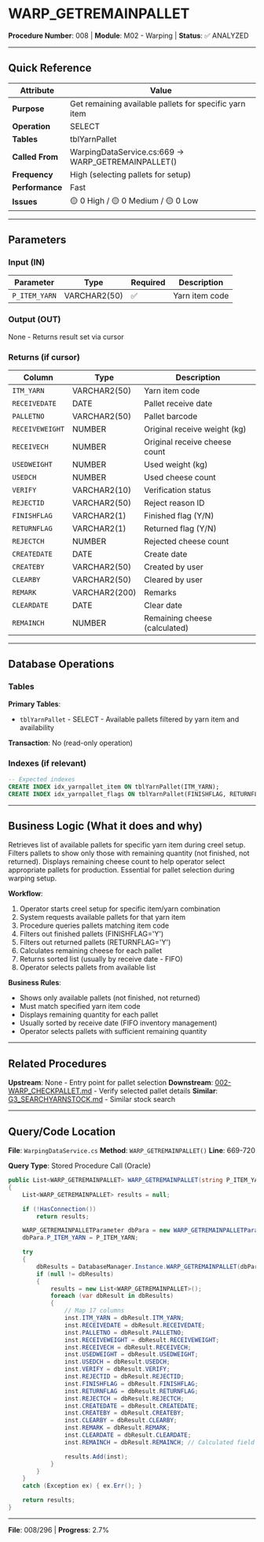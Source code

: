 # WARP_GETREMAINPALLET

**Procedure Number**: 008 | **Module**: M02 - Warping | **Status**: ✅ ANALYZED

---

## Quick Reference

| Attribute | Value |
|-----------|-------|
| **Purpose** | Get remaining available pallets for specific yarn item |
| **Operation** | SELECT |
| **Tables** | tblYarnPallet |
| **Called From** | WarpingDataService.cs:669 → WARP_GETREMAINPALLET() |
| **Frequency** | High (selecting pallets for setup) |
| **Performance** | Fast |
| **Issues** | 🟡 0 High / 🟡 0 Medium / 🟡 0 Low |

---

## Parameters

### Input (IN)

| Parameter | Type | Required | Description |
|-----------|------|----------|-------------|
| `P_ITEM_YARN` | VARCHAR2(50) | ✅ | Yarn item code |

### Output (OUT)

None - Returns result set via cursor

### Returns (if cursor)

| Column | Type | Description |
|--------|------|-------------|
| `ITM_YARN` | VARCHAR2(50) | Yarn item code |
| `RECEIVEDATE` | DATE | Pallet receive date |
| `PALLETNO` | VARCHAR2(50) | Pallet barcode |
| `RECEIVEWEIGHT` | NUMBER | Original receive weight (kg) |
| `RECEIVECH` | NUMBER | Original receive cheese count |
| `USEDWEIGHT` | NUMBER | Used weight (kg) |
| `USEDCH` | NUMBER | Used cheese count |
| `VERIFY` | VARCHAR2(10) | Verification status |
| `REJECTID` | VARCHAR2(50) | Reject reason ID |
| `FINISHFLAG` | VARCHAR2(1) | Finished flag (Y/N) |
| `RETURNFLAG` | VARCHAR2(1) | Returned flag (Y/N) |
| `REJECTCH` | NUMBER | Rejected cheese count |
| `CREATEDATE` | DATE | Create date |
| `CREATEBY` | VARCHAR2(50) | Created by user |
| `CLEARBY` | VARCHAR2(50) | Cleared by user |
| `REMARK` | VARCHAR2(200) | Remarks |
| `CLEARDATE` | DATE | Clear date |
| `REMAINCH` | NUMBER | Remaining cheese (calculated) |

---

## Database Operations

### Tables

**Primary Tables**:
- `tblYarnPallet` - SELECT - Available pallets filtered by yarn item and availability

**Transaction**: No (read-only operation)

### Indexes (if relevant)

```sql
-- Expected indexes
CREATE INDEX idx_yarnpallet_item ON tblYarnPallet(ITM_YARN);
CREATE INDEX idx_yarnpallet_flags ON tblYarnPallet(FINISHFLAG, RETURNFLAG);
```

---

## Business Logic (What it does and why)

Retrieves list of available pallets for specific yarn item during creel setup. Filters pallets to show only those with remaining quantity (not finished, not returned). Displays remaining cheese count to help operator select appropriate pallets for production. Essential for pallet selection during warping setup.

**Workflow**:
1. Operator starts creel setup for specific item/yarn combination
2. System requests available pallets for that yarn item
3. Procedure queries pallets matching item code
4. Filters out finished pallets (FINISHFLAG='Y')
5. Filters out returned pallets (RETURNFLAG='Y')
6. Calculates remaining cheese for each pallet
7. Returns sorted list (usually by receive date - FIFO)
8. Operator selects pallets from available list

**Business Rules**:
- Shows only available pallets (not finished, not returned)
- Must match specified yarn item code
- Displays remaining quantity for each pallet
- Usually sorted by receive date (FIFO inventory management)
- Operator selects pallets with sufficient remaining quantity

---

## Related Procedures

**Upstream**: None - Entry point for pallet selection
**Downstream**: [002-WARP_CHECKPALLET.md](./002-WARP_CHECKPALLET.md) - Verify selected pallet details
**Similar**: [G3_SEARCHYARNSTOCK.md](../12_G3_Warehouse/G3_SEARCHYARNSTOCK.md) - Similar stock search

---

## Query/Code Location

**File**: `WarpingDataService.cs`
**Method**: `WARP_GETREMAINPALLET()`
**Line**: 669-720

**Query Type**: Stored Procedure Call (Oracle)

```csharp
public List<WARP_GETREMAINPALLET> WARP_GETREMAINPALLET(string P_ITEM_YARN)
{
    List<WARP_GETREMAINPALLET> results = null;

    if (!HasConnection())
        return results;

    WARP_GETREMAINPALLETParameter dbPara = new WARP_GETREMAINPALLETParameter();
    dbPara.P_ITEM_YARN = P_ITEM_YARN;

    try
    {
        dbResults = DatabaseManager.Instance.WARP_GETREMAINPALLET(dbPara);
        if (null != dbResults)
        {
            results = new List<WARP_GETREMAINPALLET>();
            foreach (var dbResult in dbResults)
            {
                // Map 17 columns
                inst.ITM_YARN = dbResult.ITM_YARN;
                inst.RECEIVEDATE = dbResult.RECEIVEDATE;
                inst.PALLETNO = dbResult.PALLETNO;
                inst.RECEIVEWEIGHT = dbResult.RECEIVEWEIGHT;
                inst.RECEIVECH = dbResult.RECEIVECH;
                inst.USEDWEIGHT = dbResult.USEDWEIGHT;
                inst.USEDCH = dbResult.USEDCH;
                inst.VERIFY = dbResult.VERIFY;
                inst.REJECTID = dbResult.REJECTID;
                inst.FINISHFLAG = dbResult.FINISHFLAG;
                inst.RETURNFLAG = dbResult.RETURNFLAG;
                inst.REJECTCH = dbResult.REJECTCH;
                inst.CREATEDATE = dbResult.CREATEDATE;
                inst.CREATEBY = dbResult.CREATEBY;
                inst.CLEARBY = dbResult.CLEARBY;
                inst.REMARK = dbResult.REMARK;
                inst.CLEARDATE = dbResult.CLEARDATE;
                inst.REMAINCH = dbResult.REMAINCH; // Calculated field

                results.Add(inst);
            }
        }
    }
    catch (Exception ex) { ex.Err(); }

    return results;
}
```

---

**File**: 008/296 | **Progress**: 2.7%
